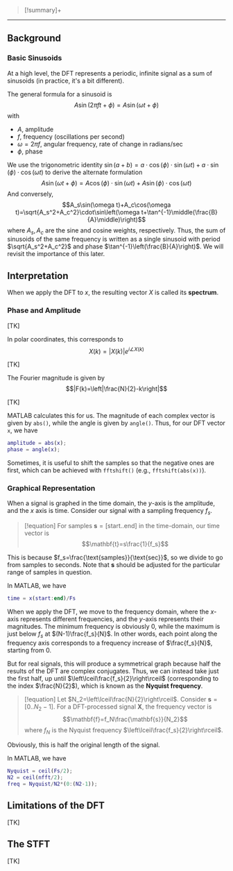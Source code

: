 >[!summary]+

---

## Background

### Basic Sinusoids

At a high level, the DFT represents a periodic, infinite signal as a sum of sinusoids (in practice, it's a bit different).

The general formula for a sinusoid is
$$A\sin(2\pi f t+\phi)=A\sin(\omega t+\phi)$$
with
- $A$, amplitude
- $f$, frequency (oscillations per second)
- $\omega=2\pi f$, angular frequency, rate of change in radians/sec
- $\phi$, phase

We use the trigonometric identity $\sin(a+b)=a\cdot\cos(\phi)\cdot\sin(\omega t)+a\cdot\sin(\phi)\cdot\cos(\omega t)$ to derive the alternate formulation
$$A\sin(\omega t+\phi)=A\cos(\phi)\cdot\sin(\omega t)+A\sin(\phi)\cdot\cos(\omega t)$$
And conversely,
$$A_s\sin(\omega t)+A_c\cos(\omega t)=\sqrt{A_s^2+A_c^2}\cdot\sin\left(\omega t+\tan^{-1}\middle(\frac{B}{A}\middle)\right)$$
where $A_s, A_c$ are the sine and cosine weights, respectively. Thus, the sum of sinusoids of the same frequency is written as a single sinusoid with period $\sqrt{A_s^2+A_c^2}$ and phase $\tan^{-1}\left(\frac{B}{A}\right)$. We will revisit the importance of this later.

## Interpretation

When we apply the DFT to $x$, the resulting vector $X$ is called its **spectrum**.

### Phase and Amplitude

[TK]

In polar coordinates, this corresponds to
$$X(k)=|X(k)|e^{i\angle X(k)}$$

[TK]

The Fourier magnitude is given by
$$|F(k)=\left|\frac{N}{2}-k\right|$$

[TK]

MATLAB calculates this for us. The magnitude of each complex vector is given by `abs()`, while the angle is given by `angle()`. Thus, for our DFT vector `x`, we have

```matlab
amplitude = abs(x);
phase = angle(x);
```

Sometimes, it is useful to shift the samples so that the negative ones are first, which can be achieved with `fftshift()` (e.g., `fftshift(abs(x))`). 

### Graphical Representation

When a signal is graphed in the time domain, the $y$-axis is the amplitude, and the $x$ axis is time. Consider our signal with a sampling frequency $f_s$. 

>[!equation]
For samples $\mathbf{s}=[\text{start}..\text{end}]$ in the time-domain, our time vector is 
$$\mathbf{t}=s\frac{1}{f_s}$$

This is because $f_s=\frac{\text{samples}}{\text{sec}}$, so we divide to go from samples to seconds. Note that $\mathbf{s}$ should be adjusted for the particular range of samples in question.

In MATLAB, we have

```matlab
time = x(start:end)/Fs
```

When we apply the DFT, we move to the frequency domain, where the $x$-axis represents different frequencies, and the $y$-axis represents their magnitudes. The minimum frequency is obviously 0, while the maximum is just below $f_s$ at $(N-1)\frac{f_s}{N}$. In other words, each point along the frequency axis corresponds to a frequency increase of $\frac{f_s}{N}$, starting from 0. 

But for real signals, this will produce a symmetrical graph because half the results of the DFT are complex conjugates. Thus, we can instead take just the first half, up until $\left\lceil\frac{f_s}{2}\right\rceil$ (corresponding to the index $\frac{N}{2}$), which is known as the **Nyquist frequency**.

>[!equation]
>Let $N_2=\left\lceil\frac{N}{2}\right\rceil$. Consider $\mathbf{s}=[0..N_2-1]$. For a DFT-processed signal $\mathbf{X}$, the frequency vector is
>$$\mathbf{f}=f_N\frac{\mathbf{s}}{N_2}$$
>where $f_N$ is the Nyquist frequency $\left\lceil\frac{f_s}{2}\right\rceil$.

Obviously, this is half the original length of the signal.

In MATLAB, we have

```matlab
Nyquist = ceil(Fs/2);
N2 = ceil(nfft/2);
freq = Nyquist/N2*(0:(N2-1));
```

## Limitations of the DFT

[TK]

## The STFT

[TK]
